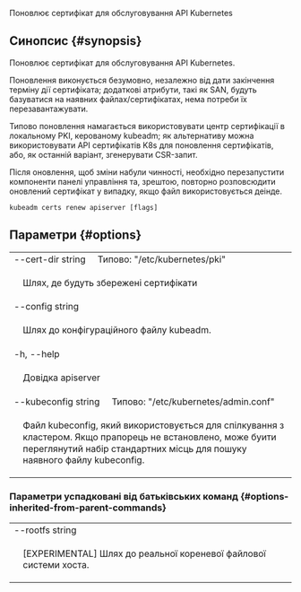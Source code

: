 
Поновлює сертифікат для обслуговування API Kubernetes

## Синопсис {#synopsis}

Поновлює сертифікат для обслуговування API Kubernetes.

Поновлення виконується безумовно, незалежно від дати закінчення терміну дії сертифіката; додаткові атрибути, такі як SAN, будуть базуватися на наявних файлах/сертифікатах, нема потреби їх перезавантажувати.

Типово поновлення намагається використовувати центр сертифікації в локальному PKI, керованому kubeadm; як альтернативу можна використовувати API сертифікатів K8s для поновлення сертифікатів, або, як останній варіант, згенерувати CSR-запит.

Після оновлення, щоб зміни набули чинності, необхідно перезапустити компоненти панелі управління та, зрештою, повторно розповсюдити оновлений сертифікат у випадку, якщо файл використовується деінде.

```shell
kubeadm certs renew apiserver [flags]
```

## Параметри {#options}

<table style="width: 100%; table-layout: fixed;">
    <colgroup>
        <col span="1" style="width: 10px;" />
        <col span="1" />
    </colgroup>
    <tbody>
        <tr>
            <td colspan="2">--cert-dir string&nbsp;&nbsp;&nbsp;&nbsp;&nbsp;Типово: "/etc/kubernetes/pki"</td>
        </tr>
        <tr>
            <td></td>
            <td style="line-height: 130%; word-wrap: break-word;"><p>Шлях, де будуть збережені сертифікати</p></td>
        </tr>
        <tr>
            <td colspan="2">--config string</td>
        </tr>
        <tr>
            <td></td>
            <td style="line-height: 130%; word-wrap: break-word;"><p>Шлях до конфігураційного файлу kubeadm.</p></td>
        </tr>
        <tr>
            <td colspan="2">-h, --help</td>
        </tr>
        <tr>
            <td></td>
            <td style="line-height: 130%; word-wrap: break-word;"><p>Довідка apiserver</p></td>
        </tr>
        <tr>
            <td colspan="2">--kubeconfig string&nbsp;&nbsp;&nbsp;&nbsp;&nbsp;Типово: "/etc/kubernetes/admin.conf"</td>
        </tr>
        <tr>
            <td></td>
            <td style="line-height: 130%; word-wrap: break-word;"><p>Файл kubeconfig, який використовується для спілкування з кластером. Якщо прапорець не встановлено, може буити переглянутий набір стандартних місць для пошуку наявного файлу kubeconfig.</p></td>
        </tr>
    </tbody>
</table>

### Параметри успадковані від батьківських команд {#options-inherited-from-parent-commands}

<table style="width: 100%; table-layout: fixed;">
    <colgroup>
        <col span="1" style="width: 10px;" />
        <col span="1" />
    </colgroup>
    <tbody>
        <tr>
            <td colspan="2">--rootfs string</td>
        </tr>
        <tr>
            <td></td>
            <td style="line-height: 130%; word-wrap: break-word;"><p>[EXPERIMENTAL] Шлях до реальної кореневої файлової системи хоста.</p></td>
        </tr>
    </tbody>
</table>
